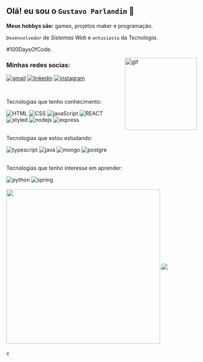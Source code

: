 ## Olá! eu sou o `Gustavo Parlandim` 👋

<p><strong>Meus hobbys são:</strong> games, projetos maker e programação.</p>

`Desenvolvedor` de _Sistemas Web_ e `entusiasta` da _Tecnologia_.

<p>#100DaysOfCode.</p>

<img src="https://c.tenor.com/whgQwNlVvNkAAAAi/xero-code.gif" alt="gif" widht="250px" height="190px" align="right">

### Minhas redes socias:

[![gmail](https://img.shields.io/badge/Gmail-D14836?style=for-the-badge&logo=gmail&logoColor=white)](mailto:gustavo.parlandim@gmail.com)
[![linkedin](https://img.shields.io/badge/LinkedIn-0077B5?style=for-the-badge&logo=linkedin&logoColor=white)](https://www.linkedin.com/in/gustavoparlandim/)
[![instagram](https://img.shields.io/badge/Instagram-E4405F?style=for-the-badge&logo=instagram&logoColor=white)](https://www.instagram.com/parlandim_dev/)

<br>

<div height="300px">
  <p>Tecnologias que tenho conhecimento:</p>
  <img src="https://img.shields.io/badge/HTML5-E34F26?style=for-the-badge&logo=html5&logoColor=white" alt="HTML">
  <img src="https://img.shields.io/badge/CSS3-1572B6?style=for-the-badge&logo=css3&logoColor=white" alt="CSS">
  <img src="https://img.shields.io/badge/JavaScript-F7DF1E?style=for-the-badge&logo=javascript&logoColor=black"                 alt="javaScript">

  <img src="https://img.shields.io/badge/React-20232A?style=for-the-badge&logo=react&logoColor=61DAFB" alt="REACT">
  <img src="https://img.shields.io/badge/styled--components-DB7093?style=for-the-badge&logo=styled-components&logoColor=white" alt="styled">

  <img src="https://img.shields.io/badge/Node.js-43853D?style=for-the-badge&logo=node.js&logoColor=white" alt="nodejs">
  <img src="https://img.shields.io/badge/Express.js-404D59?style=for-the-badge" alt="express">
</div>

<br>

<div height="300px">
  <p>Tecnologias que estou estudando:</p>
  <img src="https://img.shields.io/badge/TypeScript-007ACC?style=for-the-badge&logo=typescript&logoColor=white" alt="typescript">
  <img src="https://img.shields.io/badge/Java-ED8B00?style=for-the-badge&logo=java&logoColor=white" alt="java">
  <img src="https://img.shields.io/badge/MongoDB-4EA94B?style=for-the-badge&logo=mongodb&logoColor=white" alt="mongo">
  <img src="https://img.shields.io/badge/PostgreSQL-316192?style=for-the-badge&logo=postgresql&logoColor=white" alt="postgre">
  
  
</div>

<br>

<div>
  <p>Tecnologias que tenho interesse em aprender:</p>  
  <img src="https://img.shields.io/badge/Python-14354C?style=for-the-badge&logo=python&logoColor=white" alt="python">
  <img src="https://img.shields.io/badge/Spring-6DB33F?style=for-the-badge&logo=spring&logoColor=white" alt="spring">
</div>

<br>

<div>
  <a href="#" >
  <img width="407px" align="center" src="https://github-readme-stats.vercel.app/api?username=Gu-Parlandim&show_icons=true&theme=blue-green"/>
  </a>
  <a href="#">
    <img align="center" src="https://github-readme-stats.vercel.app/api/top-langs/?username=Gu-Parlandim&theme=blue-green&layout=compact&hide=php">
  </a>
</div>

<br>

<div align="start"  height="100px">
  <img  height="15px" src="https://viewscount.vercel.app/get/@parlandim" alt="contador de visitas no perfil" />
</div>
